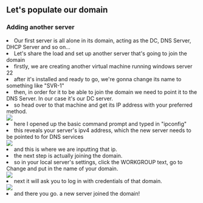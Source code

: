 <h2>Let's populate our domain</h2>

<h3>Adding another server</h3>
<li>Our first server is all alone in its domain, acting as the DC, DNS Server, DHCP Server and so on...</li>
<li>Let's share the load and set up another server that's going to join the domain</li>
<li>firstly, we are creating another virtual machine running windows server 22</li>
<li>after it's installed and ready to go, we're gonna change its name to something like "SVR-1"</li>
<li>then, in order for it to be able to join the domain we need to point it to the DNS Server. In our case it's our DC server.</li>
<li>so head over to that machine and get its IP address with your preferred method. </li>

<img src="https://i.imgur.com/RP7LVVF.png">
<li>here I opened up the basic command prompt and typed in "ipconfig"</li>
<li>this reveals your server's ipv4 address, which the new server needs to be pointed to for DNS services</li>

<img src="https://i.imgur.com/1m7e679.png">
<li>and this is where we are inputting that ip.</li>

<li>the next step is actually joining the domain.</li>
<li>so in your local server's settings, click the WORKGROUP text, go to Change and put in the name of your domain.</li>

<img src="https://i.imgur.com/1m7e679.png">
<li>next it will ask you to log in with credentials of that domain.</li>

<img src="https://i.imgur.com/lfxGxMN.png">
<li>and there you go. a new server joined the domain!</li>
